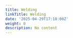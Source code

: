 ```yaml
---
title: Welding
linkTitle: Welding
date: '2025-04-29T17:18:00Z'
weight: 0
description: No content
---
```



